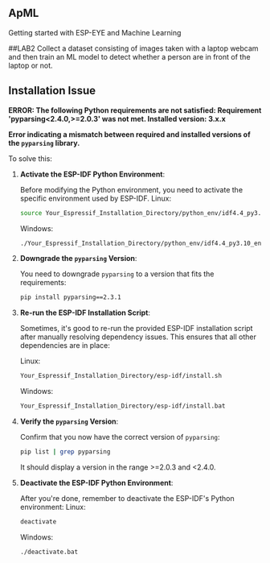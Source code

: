 ## ApML
Getting started with ESP-EYE and Machine Learning

##LAB2
Collect a dataset consisting of images taken with a laptop webcam and then train an ML model to detect whether a person are in front of the laptop or not.

## Installation Issue

**ERROR: The following Python requirements are not satisfied: Requirement 'pyparsing<2.4.0,>=2.0.3' was not met. Installed version: 3.x.x**

**Error indicating a mismatch between required and installed versions of the `pyparsing` library.**

To solve this:

1. **Activate the ESP-IDF Python Environment**:

   Before modifying the Python environment, you need to activate the specific environment used by ESP-IDF.
   Linux:
   ```bash
   source Your_Espressif_Installation_Directory/python_env/idf4.4_py3.10_env/bin/activate
   ```
   Windows:
   ```bash
   ./Your_Espressif_Installation_Directory/python_env/idf4.4_py3.10_env/Scripts/activate.bat
   ```
1. **Downgrade the `pyparsing` Version**:

   You need to downgrade `pyparsing` to a version that fits the requirements:

   ```bash
   pip install pyparsing==2.3.1
   ```

2. **Re-run the ESP-IDF Installation Script**:

   Sometimes, it's good to re-run the provided ESP-IDF installation script after manually resolving dependency issues. This ensures that all other dependencies are in place:

   Linux:
   ```bash
   Your_Espressif_Installation_Directory/esp-idf/install.sh
   ```

   Windows:
   ```bash
   Your_Espressif_Installation_Directory/esp-idf/install.bat
   ```

4. **Verify the `pyparsing` Version**:

   Confirm that you now have the correct version of `pyparsing`:

   ```bash
   pip list | grep pyparsing
   ```

   It should display a version in the range >=2.0.3 and <2.4.0.

5. **Deactivate the ESP-IDF Python Environment**:

   After you're done, remember to deactivate the ESP-IDF's Python environment:
   Linux:
   ```bash
   deactivate
   ```
   Windows:
   ```bash
   ./deactivate.bat
   ```

